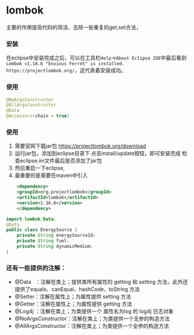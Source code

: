 # lombok
<!-- @author DHJT 2019-02-19 -->
主要的作用提高代码的简洁、去除一些重复的get,set方法，

### 安装
在eclipse中安装完成之后，可以在工具栏`Help`->`About Eclipse IDE`中最后看到`Lombok v1.18.6 "Envious Ferret" is installed. https://projectlombok.org/`，这代表着安装成功。

### 使用
```java
@NoArgsConstructor
@AllArgsConstructor
@Data
@Accessors(chain = true)
```
### 使用
1. 需要官网下载jar包
https://projectlombok.org/download
2. 运行jar包，添加到eclipse目录下
点击install/update按钮，即可安装完成
检查eclipse.ini文件最后是否添加了jar包
3. 然后重启一下eclipse,
4. 最重要的是需要在maven中引入
```xml
    <dependency>
    <groupId>org.projectlombok</groupId>
    <artifactId>lombok</artifactId>
    <version>1.16.6</version>
    </dependency>
```
```java
import lombok.Data;
@Data
public class EnergySource {
    private String energySourceId;
    private String fuel;
    private String dynamicMedium;
}
```
### 还有一些提供的注解：
- @Data   ：注解在类上；提供类所有属性的 getting 和 setting 方法，此外还提供了equals、canEqual、hashCode、toString 方法
- @Setter：注解在属性上；为属性提供 setting 方法
- @Getter：注解在属性上；为属性提供 getting 方法
- @Log4j ：注解在类上；为类提供一个 属性名为log 的 log4j 日志对象
- @NoArgsConstructor：注解在类上；为类提供一个无参的构造方法
- @AllArgsConstructor：注解在类上；为类提供一个全参的构造方法


[1]: https://www.cnblogs.com/30go/p/8468981.html 'eclipse安装lombok'
[2]: https://www.cnblogs.com/qnight/p/8997493.html '学习Spring Boot：（十五）使用Lombok来优雅的编码'
[3]: https://www.jianshu.com/p/5411e9efd577 'lombok-maven-plugin delombok你的源码'